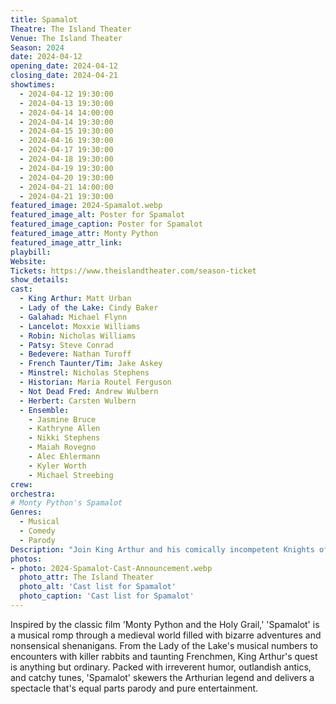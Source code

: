 ```yaml
---
title: Spamalot
Theatre: The Island Theater
Venue: The Island Theater
Season: 2024
date: 2024-04-12
opening_date: 2024-04-12
closing_date: 2024-04-21
showtimes:
  - 2024-04-12 19:30:00
  - 2024-04-13 19:30:00
  - 2024-04-14 14:00:00
  - 2024-04-14 19:30:00
  - 2024-04-15 19:30:00
  - 2024-04-16 19:30:00
  - 2024-04-17 19:30:00
  - 2024-04-18 19:30:00
  - 2024-04-19 19:30:00
  - 2024-04-20 19:30:00
  - 2024-04-21 14:00:00
  - 2024-04-21 19:30:00
featured_image: 2024-Spamalot.webp
featured_image_alt: Poster for Spamalot
featured_image_caption: Poster for Spamalot
featured_image_attr: Monty Python
featured_image_attr_link: 
playbill:
Website: 
Tickets: https://www.theislandtheater.com/season-ticket
show_details: 
cast:
  - King Arthur: Matt Urban
  - Lady of the Lake: Cindy Baker
  - Galahad: Michael Flynn
  - Lancelot: Moxxie Williams
  - Robin: Nicholas Williams
  - Patsy: Steve Conrad
  - Bedevere: Nathan Turoff
  - French Taunter/Tim: Jake Askey
  - Minstrel: Nicholas Stephens
  - Historian: Maria Routel Ferguson
  - Not Dead Fred: Andrew Wulbern
  - Herbert: Carsten Wulbern
  - Ensemble:
    - Jasmine Bruce
    - Kathryne Allen
    - Nikki Stephens
    - Maiah Rovegno
    - Alec Ehlermann
    - Kyler Worth
    - Michael Streebing
crew:
orchestra:
# Monty Python's Spamalot
Genres:
  - Musical
  - Comedy
  - Parody
Description: "Join King Arthur and his comically incompetent Knights of the Round Table in a quest for the Holy Grail that's as absurd as it is uproarious. 'Spamalot' brings the iconic humor of Monty Python to the stage with a side-splitting twist."
photos:
- photo: 2024-Spamalot-Cast-Announcement.webp
  photo_attr: The Island Theater
  photo_alt: 'Cast list for Spamalot'
  photo_caption: 'Cast list for Spamalot'
---
```

Inspired by the classic film 'Monty Python and the Holy Grail,' 'Spamalot' is a musical romp through a medieval world filled with bizarre adventures and nonsensical shenanigans. From the Lady of the Lake's musical numbers to encounters with killer rabbits and taunting Frenchmen, King Arthur's quest is anything but ordinary. Packed with irreverent humor, outlandish antics, and catchy tunes, 'Spamalot' skewers the Arthurian legend and delivers a spectacle that's equal parts parody and pure entertainment.
